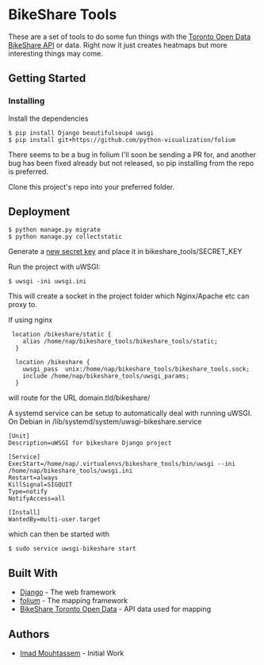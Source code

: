# BikeShare Tools

These are a set of tools to do some fun things with the [Toronto Open Data BikeShare API](https://www1.toronto.ca/wps/portal/contentonly?vgnextoid=ad3cb6b6ae92b310VgnVCM10000071d60f89RCRD ) or data. Right now it just creates heatmaps but more interesting things may come.

## Getting Started

### Installing

Install the dependencies
```
$ pip install Django beautifulsoup4 uwsgi
$ pip install git+https://github.com/python-visualization/folium
```
There seems to be a bug in folium I'll soon be sending a PR for, and another bug has been fixed already but not released, so pip installing from the repo is preferred.

Clone this project's repo into your preferred folder.

## Deployment

```
$ python manage.py migrate
$ python manage.py collectstatic
```

Generate a [new secret key](https://www.miniwebtool.com/django-secret-key-generator/) and place it in bikeshare_tools/SECRET_KEY

Run the project with uWSGI:
```
$ uwsgi -ini uwsgi.ini
```
This will create a socket in the project folder which Nginx/Apache etc can proxy to.

If using nginx
```
 location /bikeshare/static {
    alias /home/nap/bikeshare_tools/bikeshare_tools/static;
  }

  location /bikeshare {
    uwsgi_pass  unix:/home/nap/bikeshare_tools/bikeshare_tools.sock;
    include /home/nap/bikeshare_tools/uwsgi_params;
  }
```
will route for the URL domain.tld/bikeshare/

A systemd service can be setup to automatically deal with running uWSGI.
On Debian in /lib/systemd/system/uwsgi-bikeshare.service
```
[Unit]
Description=uWSGI for bikeshare Django project

[Service]
ExecStart=/home/nap/.virtualenvs/bikeshare_tools/bin/uwsgi --ini /home/nap/bikeshare_tools/uwsgi.ini
Restart=always
KillSignal=SIGQUIT
Type=notify
NotifyAccess=all

[Install]
WantedBy=multi-user.target
```
which can then be started with
```
$ sudo service uwsgi-bikeshare start
```

## Built With

* [Django](https://www.djangoproject.com/) - The web framework
* [folium](http://python-visualization.github.io/folium/) - The mapping framework
* [BikeShare Toronto Open Data](https://www1.toronto.ca/wps/portal/contentonly?vgnextoid=ad3cb6b6ae92b310VgnVCM10000071d60f89RCRD) - API data used for mapping

## Authors

* [Imad Mouhtassem](https://github.com/mouhtasi) - Initial Work